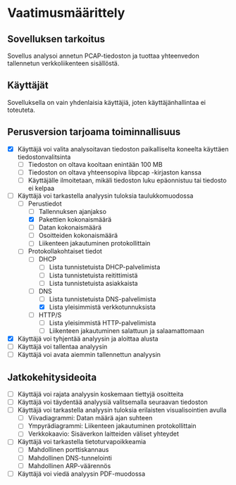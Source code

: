 # Vaatimusmäärittely
## Sovelluksen tarkoitus
Sovellus analysoi annetun PCAP-tiedoston ja tuottaa yhteenvedon tallennetun verkkoliikenteen sisällöstä.
## Käyttäjät
Sovelluksella on vain yhdenlaisia käyttäjiä, joten käyttäjänhallintaa ei toteuteta.
## Perusversion tarjoama toiminnallisuus
- [x] Käyttäjä voi valita analysoitavan tiedoston paikalliselta koneelta käyttäen tiedostonvalitsinta
    - [ ] Tiedoston on oltava kooltaan enintään 100 MB
    - [ ] Tiedoston on oltava yhteensopiva libpcap -kirjaston kanssa
    - [ ] Käyttäjälle ilmoitetaan, mikäli tiedoston luku epäonnistuu tai tiedosto ei kelpaa
- [ ] Käyttäjä voi tarkastella analyysin tuloksia taulukkomuodossa
    - [ ] Perustiedot
        - [ ] Tallennuksen ajanjakso
        - [x] Pakettien kokonaismäärä
        - [ ] Datan kokonaismäärä
        - [ ] Osoitteiden kokonaismäärä
        - [ ] Liikenteen jakautuminen protokollittain
    - [ ] Protokollakohtaiset tiedot
        - [ ] DHCP
            - [ ] Lista tunnistetuista DHCP-palvelimista
            - [ ] Lista tunnistetuista reitittimistä
            - [ ] Lista tunnistetuista asiakkaista
        - [ ] DNS
            - [ ] Lista tunnistetuista DNS-palvelimista
            - [x] Lista yleisimmistä verkkotunnuksista
        - [ ] HTTP/S
            - [ ] Lista yleisimmistä HTTP-palvelimista
            - [ ] Liikenteen jakautuminen salattuun ja salaamattomaan
- [x] Käyttäjä voi tyhjentää analyysin ja aloittaa alusta
- [ ] Käyttäjä voi tallentaa analyysin
- [ ] Käyttäjä voi avata aiemmin tallennettun analyysin
## Jatkokehitysideoita
- [ ] Käyttäjä voi rajata analyysin koskemaan tiettyjä osoitteita
- [ ] Käyttäjä voi täydentää analyysiä valitsemalla seuraavan tiedoston
- [ ] Käyttäjä voi tarkastella analyysin tuloksia erilaisten visualisointien avulla
    - [ ] Viivadiagrammi: Datan määrä ajan suhteen
    - [ ] Ympyrädiagrammi: Liikenteen jakautuminen protokollittain
    - [ ] Verkkokaavio: Sisäverkon laitteiden väliset yhteydet
- [ ] Käyttäjä voi tarkastella tietoturvapoikkeamia
    - [ ] Mahdollinen porttiskannaus
    - [ ] Mahdollinen DNS-tunnelointi
    - [ ] Mahdollinen ARP-väärennös
- [ ] Käyttäjä voi viedä analyysin PDF-muodossa
